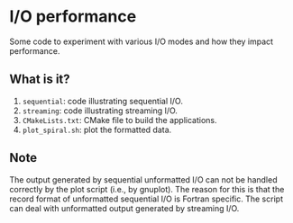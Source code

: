 # I/O performance

Some code to experiment with various I/O modes and how they impact performance.


## What is it?

1. `sequential`: code illustrating sequential I/O.
1. `streaming`: code illustrating streaming I/O.
1. `CMakeLists.txt`: CMake file to build the applications.
1. `plot_spiral.sh`: plot the formatted data.


## Note

The output generated by sequential unformatted I/O can not be handled correctly
by the plot script (i.e., by gnuplot).  The reason for this is that the record
format of unformatted sequential I/O is Fortran specific.  The script can deal
with unformatted output generated by streaming I/O.
